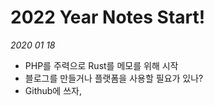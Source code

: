# 2022 Year Notes Start!

_2020 01 18_

- PHP를 주력으로 Rust를 메모를 위해 시작
- 블로그를 만들거나 플랫폼을 사용할 필요가 있나?
- Github에 쓰자,